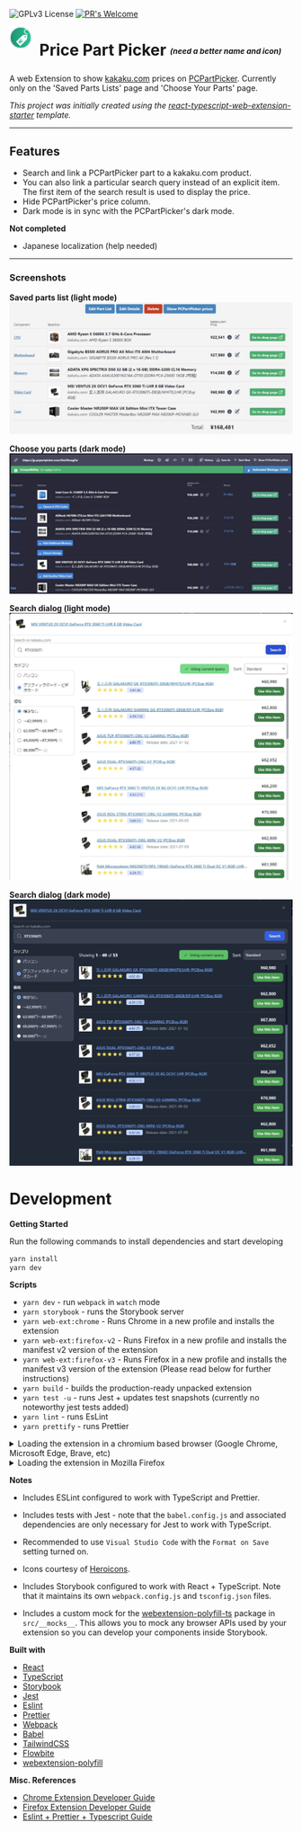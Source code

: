 ![GPLv3 License](https://img.shields.io/github/license/ammargitham/PricePartPicker)
[![PR's Welcome](https://img.shields.io/badge/PRs-welcome-brightgreen.svg?style=flat)](http://makeapullrequest.com)

<img align="left" width="40" height="40" src="./images/icon-128.png" alt="Price Part Picker">

# &nbsp; Price Part Picker <sub><sup><sub><sup><i>(need a better name and icon)</i></sup></sub></sup></sub>

A web Extension to show [kakaku.com](kakaku.com) prices on [PCPartPicker](pcpartpicker.com). Currently only on the 'Saved Parts Lists' page and 'Choose Your Parts' page.

*This project was initially created using the [react-typescript-web-extension-starter](https://github.com/aeksco/react-typescript-web-extension-starter) template.*

---

## Features

- Search and link a PCPartPicker part to a kakaku.com product.
- You can also link a particular search query instead of an explicit item. The first item of the search result is used to display the price.
- Hide PCPartPicker's price column.
- Dark mode is in sync with the PCPartPicker's dark mode.

**Not completed**
- Japanese localization (help needed)

---

### Screenshots

**Saved parts list (light mode)**
![](./images/saved_light_1.jpg)

**Choose you parts (dark mode)**
![](./images/choose_dark_1.jpg)

**Search dialog (light mode)**
![](./images/search_dialog_light_1.jpg)

**Search dialog (dark mode)**
![](./images/search_dialog_dark_1.jpg)

# Development

**Getting Started**

Run the following commands to install dependencies and start developing

```
yarn install
yarn dev
```

**Scripts**

-   `yarn dev` - run `webpack` in `watch` mode
-   `yarn storybook` - runs the Storybook server
-   `yarn web-ext:chrome` - Runs Chrome in a new profile and installs the extension
-   `yarn web-ext:firefox-v2` - Runs Firefox in a new profile and installs the manifest v2 version of the extension
-   `yarn web-ext:firefox-v3` - Runs Firefox in a new profile and installs the manifest v3 version of the extension (Please read below for further instructions)
-   `yarn build` - builds the production-ready unpacked extension
-   `yarn test -u` - runs Jest + updates test snapshots (currently no noteworthy jest tests added)
-   `yarn lint` - runs EsLint
-   `yarn prettify` - runs Prettier

<details>
  <summary>Loading the extension in a chromium based browser (Google Chrome, Microsoft Edge, Brave, etc)</summary>

There are two ways of running the extension in a chromium based browser. Make sure you have already run `yarn dev` or `yarn build`.

1. Using the web-ext tool (Recommended): Run `yarn web-ext:chrome`. This will start the browser using a new profile and install the extension. For configuration options check `web-ext.chrome.config.js`. See all available configuration options [here](https://extensionworkshop.com/documentation/develop/web-ext-command-reference/#commands).
2. Manual: In [Google Chrome](https://www.google.com/chrome/), open up [chrome://extensions](chrome://extensions) in a new tab. Make sure the `Developer Mode` checkbox in the upper-right corner is turned on. Click `Load unpacked` and select the `dist/chrome` directory in this repository - your extension should now be loaded. This process will be similar for all chromium based browsers.

![Installed Extension in Google Chrome](./images/chrome_ext_1.jpg "Installed Extension in Google Chrome")

</details>

<details>
  <summary>Loading the extension in Mozilla Firefox</summary>

There are two ways of running the extension in Mozilla Firefox. Make sure you have already run `yarn dev` or `yarn build`.
1. Using the web-ext tool (Recommended):
    - **For manifest v2 version**: Run `yarn web-ext:firefox-v2`. This will start the browser using a new profile and install the extension. For configuration options check `web-ext.firefox.v2.config.js`. See all available configuration options [here](https://extensionworkshop.com/documentation/develop/web-ext-command-reference/#commands).
    - **For manifest v3 version**: Run `yarn web-ext:firefox-v3`. This will start the browser using a new profile and install the extension. **Currently you will have to manually grant the extension the permissions to access pcpricepicker.com and kakaku.com**. To do this open `about:addons`, click the extension, go to the `Permissions` tab, and enable the disabled permissions. For more run configuration options check `web-ext.firefox.v2.config.js`. See all available configuration options [here](https://extensionworkshop.com/documentation/develop/web-ext-command-reference/#commands).
2. Manual:
    - **For manifest v2 version**: In [Mozilla Firefox](https://www.mozilla.org/en-US/firefox/new/), open up the [about:debugging](about:debugging) page in a new tab. Click the `This Firefox` link in the sidebar. One the `This Firefox` page, click the `Load Temporary Add-on...` button and select the `manifest.json` from the `dist/firefox/v2` directory in this repository - your extension should now be loaded.
    - **For manifest v3 version**: First follow the instructions mentioned [here](https://extensionworkshop.com/documentation/develop/manifest-v3-migration-guide/#turn-on-the-developer-preview). Then follow the instructions mentioned for the manifest v2 version but load the `dist/firefox/v3` directory.

![Installed Extension in Mozilla Firefox](./images/firefox_ext_1.jpg "Installed Extension in Mozilla Firefox")

</details>

**Notes**
-   Includes ESLint configured to work with TypeScript and Prettier.

-   Includes tests with Jest - note that the `babel.config.js` and associated dependencies are only necessary for Jest to work with TypeScript.

-   Recommended to use `Visual Studio Code` with the `Format on Save` setting turned on.

-   Icons courtesy of [Heroicons](https://heroicons.com/).

-   Includes Storybook configured to work with React + TypeScript. Note that it maintains its own `webpack.config.js` and `tsconfig.json` files.

-   Includes a custom mock for the [webextension-polyfill-ts](https://github.com/Lusito/webextension-polyfill-ts) package in `src/__mocks__`. This allows you to mock any browser APIs used by your extension so you can develop your components inside Storybook.

**Built with**

-   [React](https://reactjs.org)
-   [TypeScript](https://www.typescriptlang.org/)
-   [Storybook](https://storybook.js.org/)
-   [Jest](https://jestjs.io)
-   [Eslint](https://eslint.org/)
-   [Prettier](https://prettier.io/)
-   [Webpack](https://webpack.js.org/)
-   [Babel](https://babeljs.io/)
-   [TailwindCSS](https://tailwindcss.com/)
-   [Flowbite](https://flowbite.com/)
-   [webextension-polyfill](https://github.com/mozilla/webextension-polyfill)

**Misc. References**

-   [Chrome Extension Developer Guide](https://developer.chrome.com/extensions/devguide)
-   [Firefox Extension Developer Guide](https://developer.mozilla.org/en-US/docs/Mozilla/Add-ons/WebExtensions/Your_first_WebExtension)
-   [Eslint + Prettier + Typescript Guide](https://dev.to/robertcoopercode/using-eslint-and-prettier-in-a-typescript-project-53jb)
